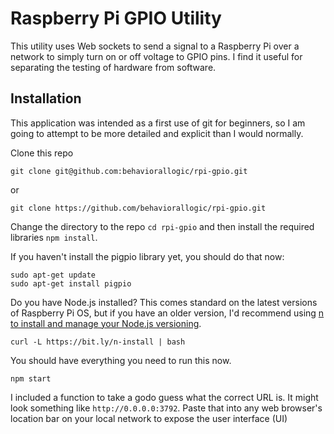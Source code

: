Raspberry Pi GPIO Utility
=========================

This utility uses Web sockets to send a signal to a Raspberry Pi over a network to simply turn on or off voltage to GPIO pins. I find it useful for separating the testing of hardware from software.

## Installation

This application was intended as a first use of git for beginners, so I am going to attempt to be more detailed and explicit than I would normally.

Clone this repo

    git clone git@github.com:behaviorallogic/rpi-gpio.git

or

    git clone https://github.com/behaviorallogic/rpi-gpio.git

Change the directory to the repo `cd rpi-gpio` and then install the required libraries `npm install`.

If you haven't install the pigpio library yet, you should do that now:

    sudo apt-get update
    sudo apt-get install pigpio

Do you have Node.js installed? This comes standard on the latest versions of Raspberry Pi OS, but if you have an older version, I'd recommend using [n to install and manage your Node.js versioning](https://github.com/tj/n).

    curl -L https://bit.ly/n-install | bash

You should have everything you need to run this now.

    npm start

I included a function to take a godo guess what the correct URL is. It might look something like `http://0.0.0.0:3792`. Paste that into any web browser's location bar on your local network to expose the user interface (UI)
